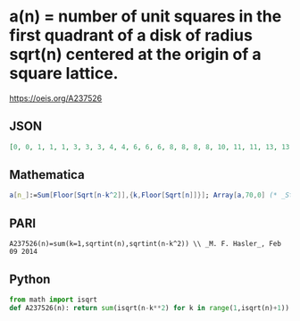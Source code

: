 # a\(n\) \= number of unit squares in the first quadrant of a disk of radius sqrt\(n\) centered at the origin of a square lattice\.
https://oeis.org/A237526
## JSON
```JSON
[0, 0, 1, 1, 1, 3, 3, 3, 4, 4, 6, 6, 6, 8, 8, 8, 8, 10, 11, 11, 13, 13, 13, 13, 13, 15, 17, 17, 17, 19, 19, 19, 20, 20, 22, 22, 22, 24, 24, 24, 26, 28, 28, 28, 28, 30, 30, 30, 30, 30, 33, 33, 35, 37, 37, 37, 37, 37, 39, 39, 39, 41, 41, 41, 41, 45, 45, 45, 47, 47]
```
## Mathematica
```Mathematica
a[n_]:=Sum[Floor[Sqrt[n-k^2]],{k,Floor[Sqrt[n]]}]; Array[a,70,0] (* _Stefano Spezia_, Jul 19 2024 *)
```
## PARI
```PARI
A237526(n)=sum(k=1,sqrtint(n),sqrtint(n-k^2)) \\ _M. F. Hasler_, Feb 09 2014
```
## Python
```Python
from math import isqrt
def A237526(n): return sum(isqrt(n-k**2) for k in range(1,isqrt(n)+1)) # _Chai Wah Wu_, Jul 18 2024
```
